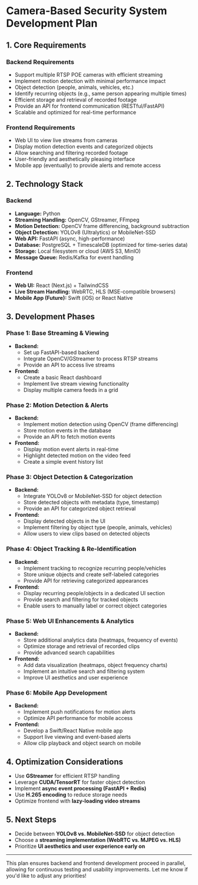# Camera-Based Security System Development Plan

## 1. Core Requirements

### Backend Requirements

- Support multiple RTSP POE cameras with efficient streaming
- Implement motion detection with minimal performance impact
- Object detection (people, animals, vehicles, etc.)
- Identify recurring objects (e.g., same person appearing multiple times)
- Efficient storage and retrieval of recorded footage
- Provide an API for frontend communication (RESTful/FastAPI)
- Scalable and optimized for real-time performance

### Frontend Requirements

- Web UI to view live streams from cameras
- Display motion detection events and categorized objects
- Allow searching and filtering recorded footage
- User-friendly and aesthetically pleasing interface
- Mobile app (eventually) to provide alerts and remote access

## 2. Technology Stack

### Backend

- **Language:** Python
- **Streaming Handling:** OpenCV, GStreamer, FFmpeg
- **Motion Detection:** OpenCV frame differencing, background subtraction
- **Object Detection:** YOLOv8 (Ultralytics) or MobileNet-SSD
- **Web API:** FastAPI (async, high-performance)
- **Database:** PostgreSQL + TimescaleDB (optimized for time-series data)
- **Storage:** Local filesystem or cloud (AWS S3, MinIO)
- **Message Queue:** Redis/Kafka for event handling

### Frontend

- **Web UI:** React (Next.js) + TailwindCSS
- **Live Stream Handling:** WebRTC, HLS (MSE-compatible browsers)
- **Mobile App (Future):** Swift (iOS) or React Native

## 3. Development Phases

### Phase 1: Base Streaming & Viewing

- **Backend:**
  - Set up FastAPI-based backend
  - Integrate OpenCV/GStreamer to process RTSP streams
  - Provide an API to access live streams
- **Frontend:**
  - Create a basic React dashboard
  - Implement live stream viewing functionality
  - Display multiple camera feeds in a grid

### Phase 2: Motion Detection & Alerts

- **Backend:**
  - Implement motion detection using OpenCV (frame differencing)
  - Store motion events in the database
  - Provide an API to fetch motion events
- **Frontend:**
  - Display motion event alerts in real-time
  - Highlight detected motion on the video feed
  - Create a simple event history list

### Phase 3: Object Detection & Categorization

- **Backend:**
  - Integrate YOLOv8 or MobileNet-SSD for object detection
  - Store detected objects with metadata (type, timestamp)
  - Provide an API for categorized object retrieval
- **Frontend:**
  - Display detected objects in the UI
  - Implement filtering by object type (people, animals, vehicles)
  - Allow users to view clips based on detected objects

### Phase 4: Object Tracking & Re-Identification

- **Backend:**
  - Implement tracking to recognize recurring people/vehicles
  - Store unique objects and create self-labeled categories
  - Provide API for retrieving categorized appearances
- **Frontend:**
  - Display recurring people/objects in a dedicated UI section
  - Provide search and filtering for tracked objects
  - Enable users to manually label or correct object categories

### Phase 5: Web UI Enhancements & Analytics

- **Backend:**
  - Store additional analytics data (heatmaps, frequency of events)
  - Optimize storage and retrieval of recorded clips
  - Provide advanced search capabilities
- **Frontend:**
  - Add data visualization (heatmaps, object frequency charts)
  - Implement an intuitive search and filtering system
  - Improve UI aesthetics and user experience

### Phase 6: Mobile App Development

- **Backend:**
  - Implement push notifications for motion alerts
  - Optimize API performance for mobile access
- **Frontend:**
  - Develop a Swift/React Native mobile app
  - Support live viewing and event-based alerts
  - Allow clip playback and object search on mobile

## 4. Optimization Considerations

- Use **GStreamer** for efficient RTSP handling
- Leverage **CUDA/TensorRT** for faster object detection
- Implement **async event processing (FastAPI + Redis)**
- Use **H.265 encoding** to reduce storage needs
- Optimize frontend with **lazy-loading video streams**

## 5. Next Steps

- Decide between **YOLOv8 vs. MobileNet-SSD** for object detection
- Choose a **streaming implementation (WebRTC vs. MJPEG vs. HLS)**
- Prioritize **UI aesthetics and user experience early on**

---

This plan ensures backend and frontend development proceed in parallel, allowing for continuous testing and usability improvements. Let me know if you'd like to adjust any priorities!

